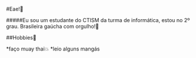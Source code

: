 #Eae!:wave:

#####Eu sou um estudante do CTISM da turma de informática, estou no 2º grau. Brasileira gaúcha com orgulho!:muscle:

##Hobbies:basketball:

*faço muay thai:boom:
*leio alguns mangás
